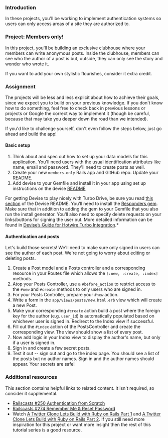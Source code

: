 ### Introduction

In these projects, you'll be working to implement authentication systems so users can only access areas of a site they are authorized to.

### Project: Members only!

In this project, you'll be building an exclusive clubhouse where your members can write anonymous posts. Inside the clubhouse, members can see who the author of a post is but, outside, they can only see the story and wonder who wrote it.

If you want to add your own stylistic flourishes, consider it extra credit.

### Assignment

The projects will be less and less explicit about how to achieve their goals, since we expect you to build on your previous knowledge.  If you don't know how to do something, feel free to check back in previous lessons or projects or Google the correct way to implement it (though be careful, because that may take you deeper down the road than we intended).

If you'd like to challenge yourself, don't even follow the steps below, just go ahead and build the app!

<div class="lesson-content__panel" markdown="1">

#### Basic setup

1. Think about and spec out how to set up your data models for this application. You'll need users with the usual identification attributes like name, email and password. They'll need to create posts as well.
1. Create your new `members-only` Rails app and GitHub repo.  Update your README.
1. Add devise to your Gemfile and install it in your app using set up instructions on the devise [README](https://github.com/heartcombo/devise)

<div class="lesson-note lesson-note--tip" markdown="1">

For getting Devise to play nicely with Turbo Drive, be sure you read [this section](https://github.com/heartcombo/devise#hotwireturbo) of the Devise README. You’ll need to install the [Responders gem](https://github.com/heartcombo/responders). Make sure that in addition to adding the gem to your Gemfile that you also run the install generator. You’ll also need to specify delete requests on your links/buttons for signing the user out. More detailed information can be found in [Devise’s Guide for Hotwire Turbo Integration](https://github.com/heartcombo/devise/wiki/How-To:-Upgrade-to-Devise-4.9.0-%5BHotwire-Turbo-integration%5D).*

</div>

#### Authentication and posts

Let's build those secrets!  We'll need to make sure only signed in users can see the author of each post.  We're not going to worry about editing or deleting posts.

1. Create a Post model and a Posts controller and a corresponding resource in your Routes file which allows the `[:new, :create, :index]` methods.
1. Atop your Posts Controller, use a `#before_action` to restrict access to the `#new` and `#create` methods to only users who are signed in.
1. For your Posts Controller, prepare your `#new` action.
1. Write a form in the `app/views/posts/new.html.erb` view which will create a new Post.
1. Make your corresponding `#create` action build a post where the foreign key for the author (e.g. `user_id`) is automatically populated based on whichever user is signed in.  Redirect to the Index view if successful.
1. Fill out the `#index` action of the PostsController and create the corresponding view.  The view should show a list of every post.
1. Now add logic in your Index view to display the author's name, but only if a user is signed in.
1. Sign in and create a few secret posts.
1. Test it out -- sign out and go to the index page.  You should see a list of the posts but no author names.  Sign in and the author names should appear.  Your secrets are safe!

</div>

### Additional resources

This section contains helpful links to related content. It isn't required, so consider it supplemental.

- [Railscasts #250 Authentication from Scratch](http://railscasts.com/episodes/250-authentication-from-scratch-revised)
- [Railscasts #274 Remember Me & Reset Password](http://railscasts.com/episodes/274-remember-me-reset-password)
- Watch [A Twitter Clone Lets Build with Ruby on Rails Part 1](https://www.youtube.com/watch?v=loYfUpwoLlM&t=3s)
and [A Twitter Clone Lets Build with Ruby on Rails Part 2](https://www.youtube.com/watch?v=fyj70TbS75c&t=474s). If you still need more inspiration for this project or want more insight then the rest of this tutorial series is a good resource.
